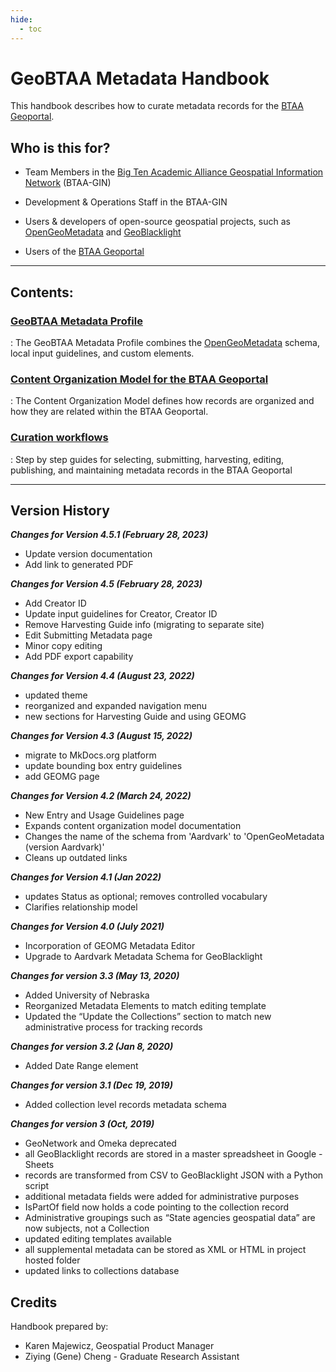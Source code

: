 ```yaml
---
hide:
  - toc
---
```


# GeoBTAA Metadata Handbook
This handbook describes how to curate metadata records for the [BTAA Geoportal](https://geo.btaa.org).


## Who is this for?

* Team Members in the [Big Ten Academic Alliance Geospatial Information Network](http://z.umn.edu/btaagdp) (BTAA-GIN)

* Development & Operations Staff in the BTAA-GIN

* Users & developers of open-source geospatial projects, such as [OpenGeoMetadata](https://opengeometadata.org) and [GeoBlacklight](https://geoblacklight.org)

* Users of the [BTAA Geoportal](https://geo.btaa.org)

-----

## Contents:

### [GeoBTAA Metadata Profile](components.md)


:   The GeoBTAA Metadata Profile combines the [OpenGeoMetadata](https://opengeometadata.org) schema, local input guidelines, and custom elements.

### [Content Organization Model for the BTAA Geoportal](model.md)


: The Content Organization Model defines how records are organized and how they are related within the BTAA Geoportal.


### [Curation workflows](lifecycle.md)


: Step by step guides for selecting, submitting, harvesting, editing, publishing, and maintaining metadata records in the BTAA Geoportal


----------


## Version History

**_Changes for Version 4.5.1 (February 28, 2023)_**

* Update version documentation
* Add link to generated PDF


**_Changes for Version 4.5 (February 28, 2023)_**

* Add Creator ID
* Update input guidelines for Creator, Creator ID
* Remove Harvesting Guide info (migrating to separate site)
* Edit Submitting Metadata page
* Minor copy editing
* Add PDF export capability


**_Changes for Version 4.4 (August 23, 2022)_**

- updated theme
- reorganized and expanded navigation menu
- new sections for Harvesting Guide and using GEOMG

**_Changes for Version 4.3 (August 15, 2022)_**

- migrate to MkDocs.org platform
- update bounding box entry guidelines
- add GEOMG page

**_Changes for Version 4.2 (March 24, 2022)_**

- New Entry and Usage Guidelines page
- Expands content organization model documentation
- Changes the name of the schema from 'Aardvark' to 'OpenGeoMetadata (version Aardvark)'
- Cleans up outdated links

**_Changes for Version 4.1 (Jan 2022)_**

- updates Status as optional; removes controlled vocabulary
- Clarifies relationship model

**_Changes for Version 4.0 (July 2021)_**

- Incorporation of GEOMG Metadata Editor
- Upgrade to Aardvark Metadata Schema for GeoBlacklight

**_Changes for version 3.3 (May 13, 2020)_**

- Added University of Nebraska
- Reorganized Metadata Elements to match editing template
- Updated the “Update the Collections” section to match new administrative process for tracking records

**_Changes for version 3.2 (Jan 8, 2020)_**

- Added Date Range element

**_Changes for version 3.1 (Dec 19, 2019)_**

- Added collection level records metadata schema

**_Changes for version 3 (Oct, 2019)_**

- GeoNetwork and Omeka deprecated
- all GeoBlacklight records are stored in a master spreadsheet in Google - Sheets
- records are transformed from CSV to GeoBlacklight JSON with a Python script
- additional metadata fields were added for administrative purposes
- IsPartOf field now holds a code pointing to the collection record
- Administrative groupings such as “State agencies geospatial data” are now subjects, not a Collection
- updated editing templates available
- all supplemental metadata can be stored as XML or HTML in project hosted folder
- updated links to collections database 




## Credits

Handbook prepared by:

- Karen Majewicz, Geospatial Product Manager
- Ziying (Gene) Cheng - Graduate Research Assistant
